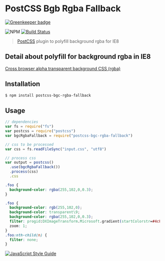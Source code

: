 # PostCSS Bgb Rgba Fallback 

[![Greenkeeper badge](https://badges.greenkeeper.io/vagusX/postcss-bgc-rgba-fallback.svg)](https://greenkeeper.io/)

![NPM](https://img.shields.io/npm/v/postcss-bgc-rgba-fallback.svg)
[![Build Status](https://travis-ci.org/vagusX/postcss-bgc-rgba-fallback.svg)](https://travis-ci.org/vagusX/postcss-bgc-rgba-fallback)

> [PostCSS](https://github.com/postcss/postcss) plugin to polyfill background rgba for IE8

## Detail about polyfill for background rgba in IE8

[Cross browser alpha transparent background CSS (rgba)](http://rland.me.uk/cross-browser-alpha-transparent-background-10-2011)

## Installation

```bash
$ npm install postcss-bgc-rgba-fallback
```

## Usage

```js
// dependencies
var fs = require("fs")
var postcss = require("postcss")
var bgcRgbaFallback = require("postcss-bgc-rgba-fallback")

// css to be processed
var css = fs.readFileSync("input.css", "utf8")

// process css
var output = postcss()
  .use(bgcRgbaFallback())
  .process(css)
  .css
```

```css
.foo {
  background-color: rgba(255,102,0,0.3);
}
```

```css
.foo {
  background-color: rgb(255,102,0);
  background-color: transparent\9;
  background-color: rgba(255,102,0,0.3);
  filter: progid:DXImageTransform.Microsoft.gradient(startColorstr=#4cFF6600, endColorstr=#4cFF6600);
  zoom: 1;
}
.foo:nth-child(n) {
  filter: none;
}
```

[![JavaScript Style Guide](https://cdn.rawgit.com/feross/standard/master/badge.svg)](https://github.com/feross/standard)
